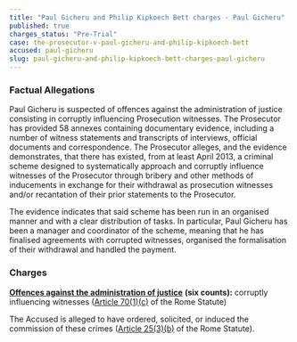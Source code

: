 ```yaml
---
title: "Paul Gicheru and Philip Kipkoech Bett charges - Paul Gicheru"
published: true
charges_status: "Pre-Trial"
case: the-prosecutor-v-paul-gicheru-and-philip-kipkoech-bett
accused: paul-gicheru
slug: paul-gicheru-and-philip-kipkoech-bett-charges-paul-gicheru
---
```


### Factual Allegations

Paul Gicheru is suspected of offences against the administration of justice consisting in corruptly influencing Prosecution witnesses. The Prosecutor has provided 58 annexes containing documentary evidence, including a number of witness statements and transcripts of interviews, official documents and correspondence. The Prosecutor alleges, and the evidence demonstrates, that there has existed, from at least April 2013, a criminal scheme designed to systematically approach and corruptly influence witnesses of the Prosecutor through bribery and other methods of inducements in exchange for their withdrawal as prosecution witnesses and/or recantation of their prior statements to the Prosecutor.

The evidence indicates that said scheme has been run in an organised manner and with a clear distribution of tasks. In particular, Paul Gicheru has been a manager and coordinator of the scheme, meaning that he has finalised agreements with corrupted witnesses, organised the formalisation of their withdrawal and handled the payment.

### Charges

**[Offences against the administration of justice](http://www.casematrixnetwork.org/case-m/klamberg-commentary/rome-statute/#c1243)** **(six counts):** corruptly influencing witnesses ([Article 70(1)(c)](http://www.casematrixnetwork.org/case-m/klamberg-commentary/rome-statute/#c1243) of the Rome Statute)

The Accused is alleged to have ordered, solicited, or induced the commission of these crimes ([Article 25(3)(b)](http://www.casematrixnetwork.org/case-m/klamberg-commentary/rome-statute/#c1198) of the Rome Statute).

